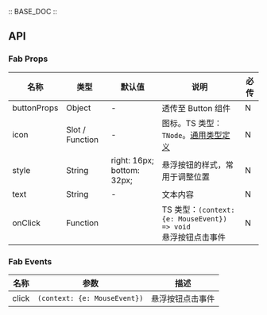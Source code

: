 :: BASE_DOC ::

## API
### Fab Props

名称 | 类型 | 默认值 | 说明 | 必传
-- | -- | -- | -- | --
buttonProps | Object | - | 透传至 Button 组件 | N
icon | Slot / Function | - | 图标。TS 类型：`TNode`。[通用类型定义](https://github.com/Tencent/tdesign-mobile-vue/blob/develop/src/common.ts) | N
style | String | right: 16px; bottom: 32px; | 悬浮按钮的样式，常用于调整位置 | N
text | String | - | 文本内容 | N
onClick | Function |  | TS 类型：`(context: {e: MouseEvent}) => void`<br/>悬浮按钮点击事件 | N

### Fab Events

名称 | 参数 | 描述
-- | -- | --
click | `(context: {e: MouseEvent})` | 悬浮按钮点击事件
